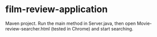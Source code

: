 # film-review-application

Maven project. Run the main method in Server.java, then open Movie-review-searcher.html (tested in Chrome) and start searching.
